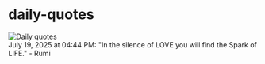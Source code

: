 # daily-quotes
[![Daily quotes](https://github.com/ceepu8/daily-quotes/actions/workflows/daily-quote.yml/badge.svg)](https://github.com/ceepu8/daily-quotes/actions/workflows/daily-quote.yml)<br/>
July 19, 2025 at 04:44 PM: "In the silence of LOVE you will find the Spark of LIFE." - Rumi
